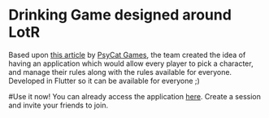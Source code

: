 # Drinking Game designed around LotR
Based upon [this article](https://psycatgames.com/magazine/party-games/the-lord-of-the-rings/) by [PsyCat Games](https://psycatgames.com/), the team created the idea of having an application which would allow every player to pick a character, and manage their rules along with the rules available for everyone. Developed in Flutter so it can be available for everyone ;) 

#Use it now!
You can already access the application [here](https://lotr-drinking-game.web.app/). Create a session and invite your friends to join.


